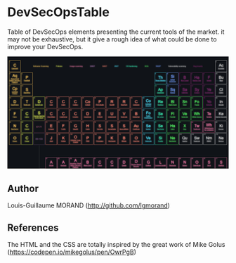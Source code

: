 # DevSecOpsTable

Table of DevSecOps elements presenting the current tools of the market. it may not be exhaustive, but it give a rough idea of what could be done to improve your DevSecOps.

![Screenshot](./demo.png "Result screenshot")

## Author

 Louis-Guillaume MORAND (http://github.com/lgmorand)

## References

The HTML and the CSS are totally inspired by the great work of Mike Golus (https://codepen.io/mikegolus/pen/OwrPgB)
